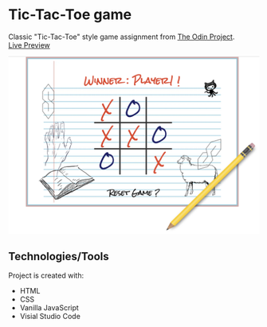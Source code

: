 # Tic-Tac-Toe game
Classic "Tic-Tac-Toe" style game
assignment from [The Odin Project](https://www.theodinproject.com/paths/full-stack-javascript/courses/javascript/lessons/tic-tac-toe).\
[Live Preview](https://douglashammer.github.io/tic-tac-toe/)

![Screenshot of Project](images/ticTacToeImage.png)

## Technologies/Tools
Project is created with:
* HTML
* CSS
* Vanilla JavaScript
* Visial Studio Code
